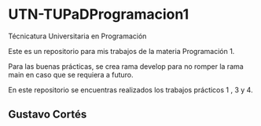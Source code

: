 # UTN-TUPaDProgramacion1

Técnicatura Universitaria en Programación

Este es un repositorio para mis trabajos de la materia Programación 1.

Para las buenas prácticas, se crea rama develop para no romper la rama main en caso que se requiera a futuro.

En este repositorio se encuentras realizados los trabajos prácticos 1 , 3 y 4.

## Gustavo Cortés
